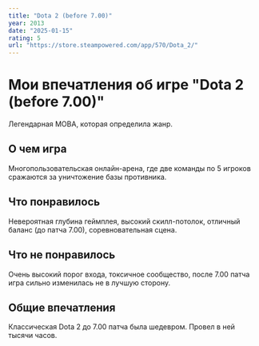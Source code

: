 ```yaml
---
title: "Dota 2 (before 7.00)"
year: 2013
date: "2025-01-15"
rating: 5
url: "https://store.steampowered.com/app/570/Dota_2/"
---
```


# Мои впечатления об игре "Dota 2 (before 7.00)"

Легендарная MOBA, которая определила жанр.

## О чем игра

Многопользовательская онлайн-арена, где две команды по 5 игроков сражаются за уничтожение базы противника.

## Что понравилось

Невероятная глубина геймплея, высокий скилл-потолок, отличный баланс (до патча 7.00), соревновательная сцена.

## Что не понравилось

Очень высокий порог входа, токсичное сообщество, после 7.00 патча игра сильно изменилась не в лучшую сторону.

## Общие впечатления

Классическая Dota 2 до 7.00 патча была шедевром. Провел в ней тысячи часов.
